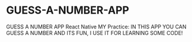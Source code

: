 # GUESS-A-NUMBER-APP
GUESS A NUMBER APP
React Native MY Practice: IN THIS APP YOU CAN GUESS A NUMBER AND ITS FUN, I USE IT FOR LEARNING SOME CODE!
